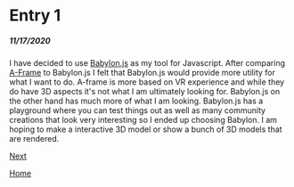 # Entry 1
##### 11/17/2020

I have decided to use [Babylon.js](https://www.babylonjs.com/) as my tool for Javascript. After comparing [A-Frame](https://aframe.io/) to Babylon.js I felt that Babylon.js would provide more utility for what I want to do. 
A-frame is more based on VR experience and while they do have 3D aspects it's not what I am ultimately looking for. Babylon.js on the other hand has much more of what I am looking.
Babylon.js has a playground where you can test things out as well as many community creations that look very interesting so I ended up choosing Babylon. I am hoping to make a interactive 3D
model or show a bunch of 3D models that are rendered.

[Next](entry02.md)

[Home](../README.md)